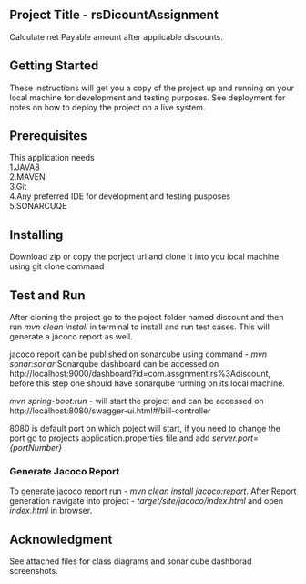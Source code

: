 ## Project Title - rsDicountAssignment
  
Calculate net Payable amount after applicable discounts.

## Getting Started

These instructions will get you a copy of the project up and running on your local machine for development and testing purposes. See deployment for notes on how to deploy the project on a live system.

## Prerequisites

This application needs<br/>
1.JAVA8 <br/>
2.MAVEN <br/>
3.Git <br/>
4.Any preferred IDE for development and testing pusposes <br/>
5.SONARCUQE

## Installing

Download zip or copy the porject url and clone it into you local machine using git clone command


## Test and Run

After cloning the project go to the poject folder named discount and then run *mvn clean install* in terminal to install and run test cases. This will generate a jacoco report as well.

jacoco report can be published on sonarcube using command - *mvn sonar:sonar*
Sonarqube dashboard can be accessed on http://localhost:9000/dashboard?id=com.assgnment.rs%3Adiscount, before this step one should have sonarqube running on its local machine.

*mvn spring-boot:run* - will start the project and can be accessed on http://localhost:8080/swagger-ui.html#/bill-controller

8080 is default port on which poject will start, if you need to change the port go to projects application.properties file and add *server.port={portNumber}*

### Generate Jacoco Report

To generate jacoco report run - *mvn clean install jacoco:report*.
After Report generation navigate into project - *target/site/jacoco/index.html* and open *index.html* in browser.

## Acknowledgment
See attached files for class diagrams and sonar cube dashborad screenshots.
